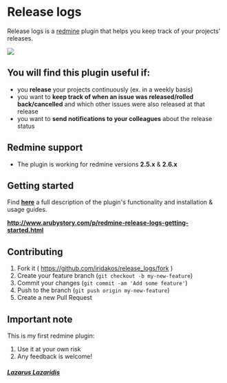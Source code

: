 # Release logs

Release logs is a [redmine](http://redmine.org) plugin that helps you keep track of your projects' releases.

![](http://1.bp.blogspot.com/-ikiVvX7rKsc/VRsMUJFKeSI/AAAAAAAABVI/_UgqvFmrxu8/s1600/release-log-form.png)

## You will find this plugin useful if:

* you **release** your projects continuously (ex. in a weekly basis)
* you want to **keep track of when an issue was released/rolled back/cancelled** and which other issues were also released at that release
* you want to **send notifications to your colleagues** about the release status
 
## Redmine support

* The plugin is working for redmine versions **2.5.x** & **2.6.x**

## Getting started

Find [**here**](http://www.arubystory.com/p/redmine-release-logs-getting-started.html) a full description of the plugin's functionality and installation & usage guides.

**http://www.arubystory.com/p/redmine-release-logs-getting-started.html**

## Contributing

1. Fork it ( https://github.com/iridakos/release_logs/fork )
2. Create your feature branch (`git checkout -b my-new-feature`)
3. Commit your changes (`git commit -am 'Add some feature'`)
4. Push to the branch (`git push origin my-new-feature`)
5. Create a new Pull Request

## Important note
This is my first redmine plugin:
1. Use it at your own risk
2. Any feedback is welcome!

##### [**Lazarus Lazaridis**](http://twitter.com/arubystory)
